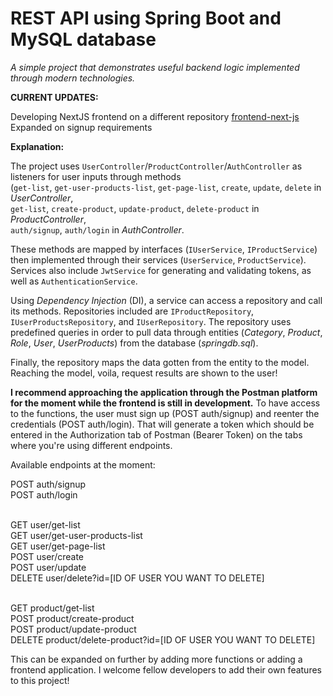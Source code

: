 # REST API using Spring Boot and MySQL database

*A simple project that demonstrates useful backend logic implemented through modern technologies.*

**CURRENT UPDATES:**

Developing NextJS frontend on a different repository [frontend-next-js](https://github.com/Vojinovic-M/frontend-next-js)
Expanded on signup requirements

**Explanation:**

The project uses `UserController`/`ProductController`/`AuthController` as listeners for user inputs through methods <br>
(`get-list`, `get-user-products-list`, `get-page-list`, `create`, `update`, `delete` in _UserController_, <br>
 `get-list`, `create-product`, `update-product`, `delete-product` in _ProductController_,<br>
 `auth/signup`, `auth/login` in _AuthController_.

These methods are mapped by interfaces (`IUserService`, `IProductService`) then implemented through their services (`UserService`, `ProductService`). Services also include `JwtService` for generating and validating tokens, as well as `AuthenticationService`.

Using _Dependency Injection_ (DI), a service can access a repository and call its methods. Repositories included are `IProductRepository`, `IUserProductsRepository`, and `IUserRepository`.
The repository uses predefined queries in order to pull data through entities (_Category_, _Product_, _Role_, _User_, _UserProducts_) from the database (_springdb.sql_).

Finally, the repository maps the data gotten from the entity to the model. Reaching the model, voila, request results are shown to the user!

**I recommend approaching the application through the Postman platform for the moment while the frontend is still in development.**
To have access to the functions, the user must sign up (POST auth/signup) and reenter the credentials (POST auth/login). That will generate a token which should be entered in the Authorization tab of Postman (Bearer Token) on the tabs where you're using different endpoints.

Available endpoints at the moment: </br>

POST auth/signup </br>
POST auth/login </br></br>

GET user/get-list </br>
GET user/get-user-products-list </br>
GET user/get-page-list </br>
POST user/create </br>
POST user/update </br>
DELETE user/delete?id=[ID OF USER YOU WANT TO DELETE] </br> </br>

GET product/get-list </br> 
POST product/create-product</br>
POST product/update-product </br>
DELETE product/delete-product?id=[ID OF USER YOU WANT TO DELETE] </br>


This can be expanded on further by adding more functions or adding a frontend application. I welcome fellow developers to add their own features to this project!
